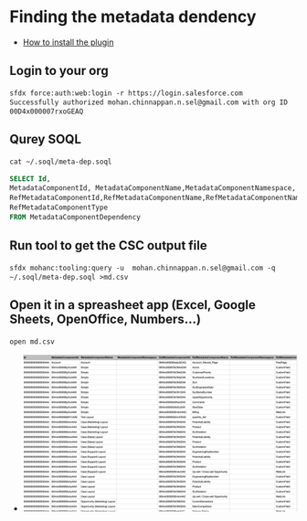 # Finding the metadata dendency

- [How to install the plugin](https://mohan-chinnappan-n.github.io/dx/plugins.html#/1)

## Login to your org
```
sfdx force:auth:web:login -r https://login.salesforce.com
Successfully authorized mohan.chinnappan.n.sel@gmail.com with org ID 00D4x000007rxoGEAQ
```

## Qurey SOQL

```
cat ~/.soql/meta-dep.soql 
```

```sql
SELECT Id, 
MetadataComponentId, MetadataComponentName,MetadataComponentNamespace,
RefMetadataComponentId,RefMetadataComponentName,RefMetadataComponentNamespace,
RefMetadataComponentType
FROM MetadataComponentDependency 
```

## Run tool to get the CSC output file
```
sfdx mohanc:tooling:query -u  mohan.chinnappan.n.sel@gmail.com -q ~/.soql/meta-dep.soql >md.csv
```

## Open it in a spreasheet app (Excel, Google Sheets, OpenOffice, Numbers...)
```
open md.csv
``` 
- ![Sample](img/md-1.png)

